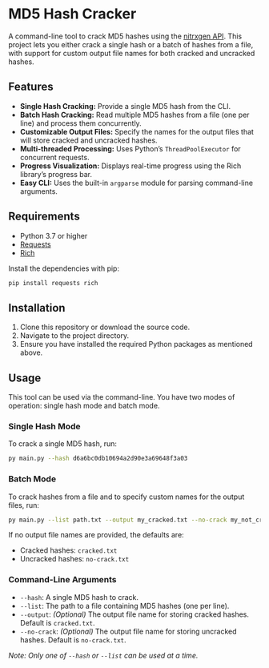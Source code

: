 
# MD5 Hash Cracker

A command-line tool to crack MD5 hashes using the [nitrxgen API](https://www.nitrxgen.net/md5db/). This project lets you either crack a single hash or a batch of hashes from a file, with support for custom output file names for both cracked and uncracked hashes.

## Features

- **Single Hash Cracking:** Provide a single MD5 hash from the CLI.
- **Batch Hash Cracking:** Read multiple MD5 hashes from a file (one per line) and process them concurrently.
- **Customizable Output Files:** Specify the names for the output files that will store cracked and uncracked hashes.
- **Multi-threaded Processing:** Uses Python’s `ThreadPoolExecutor` for concurrent requests.
- **Progress Visualization:** Displays real-time progress using the Rich library’s progress bar.
- **Easy CLI:** Uses the built-in `argparse` module for parsing command-line arguments.

## Requirements

- Python 3.7 or higher
- [Requests](https://pypi.org/project/requests/)
- [Rich](https://pypi.org/project/rich/)

Install the dependencies with pip:

```bash
pip install requests rich
```

## Installation

1. Clone this repository or download the source code.
2. Navigate to the project directory.
3. Ensure you have installed the required Python packages as mentioned above.

## Usage

This tool can be used via the command-line. You have two modes of operation: single hash mode and batch mode.

### Single Hash Mode

To crack a single MD5 hash, run:

```bash
py main.py --hash d6a6bc0db10694a2d90e3a69648f3a03
```

### Batch Mode

To crack hashes from a file and to specify custom names for the output files, run:

```bash
py main.py --list path.txt --output my_cracked.txt --no-crack my_not_cracked.txt
```

If no output file names are provided, the defaults are:
- Cracked hashes: `cracked.txt`
- Uncracked hashes: `no-crack.txt`

### Command-Line Arguments

- `--hash`: A single MD5 hash to crack.
- `--list`: The path to a file containing MD5 hashes (one per line).
- `--output`: *(Optional)* The output file name for storing cracked hashes. Default is `cracked.txt`.
- `--no-crack`: *(Optional)* The output file name for storing uncracked hashes. Default is `no-crack.txt`.

_Note: Only one of `--hash` or `--list` can be used at a time._